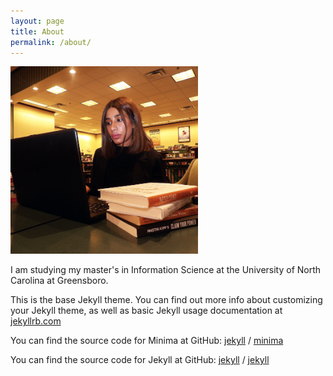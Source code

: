 ```yaml
---
layout: page
title: About
permalink: /about/
---
```


<img src="/assets/Maha-In-Library.png" alt="head shot of site owner" width="300px" height="300px">

I am studying my master's in Information Science at the University of North Carolina at Greensboro.

This is the base Jekyll theme. You can find out more info about customizing your Jekyll theme, as well as basic Jekyll usage documentation at [jekyllrb.com](https://jekyllrb.com/)

You can find the source code for Minima at GitHub:
[jekyll][jekyll-organization] /
[minima](https://github.com/jekyll/minima)

You can find the source code for Jekyll at GitHub:
[jekyll][jekyll-organization] /
[jekyll](https://github.com/jekyll/jekyll)


[jekyll-organization]: https://github.com/jekyll
